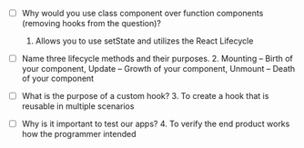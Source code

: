 - [ ] Why would you use class component over function components (removing hooks from the question)?
    1. Allows you to use setState and utilizes the React Lifecycle

- [ ] Name three lifecycle methods and their purposes.
    2. Mounting – Birth of your component, Update – Growth of your component, Unmount – Death of your component

- [ ] What is the purpose of a custom hook?
    3. To create a hook that is reusable in multiple scenarios
    
- [ ] Why is it important to test our apps?
    4. To verify the end product works how the programmer intended